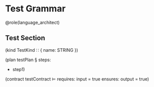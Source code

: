 # Test Grammar

@role(language_architect)

## Test Section

(kind TestKind ∷ { name: STRING })

(plan testPlan § steps:
  - step1)

(contract testContract ⊨
  requires: input = true
  ensures: output = true)